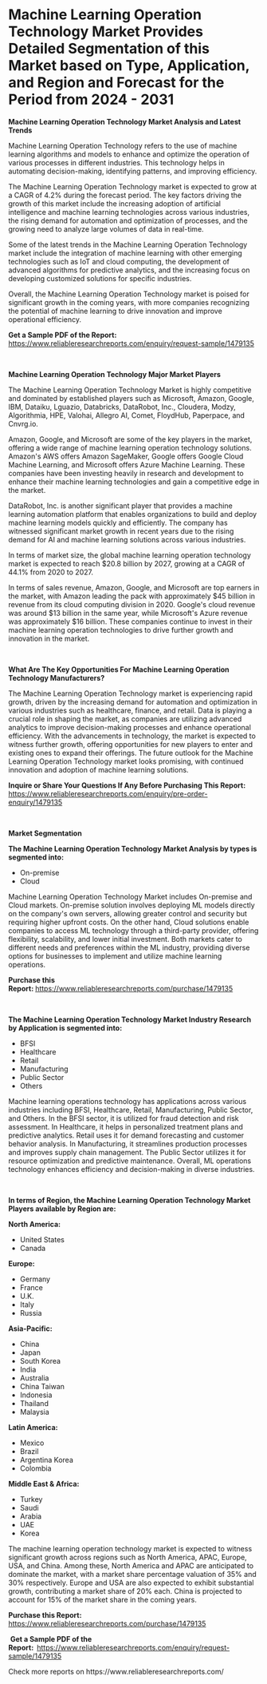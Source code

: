 <p><h1>Machine Learning Operation Technology Market Provides Detailed Segmentation of this Market based on Type, Application, and Region and Forecast for the Period from 2024 - 2031</h1></p><p><strong>Machine Learning Operation Technology Market Analysis and Latest Trends</strong></p>
<p><p>Machine Learning Operation Technology refers to the use of machine learning algorithms and models to enhance and optimize the operation of various processes in different industries. This technology helps in automating decision-making, identifying patterns, and improving efficiency.</p><p>The Machine Learning Operation Technology market is expected to grow at a CAGR of 4.2% during the forecast period. The key factors driving the growth of this market include the increasing adoption of artificial intelligence and machine learning technologies across various industries, the rising demand for automation and optimization of processes, and the growing need to analyze large volumes of data in real-time.</p><p>Some of the latest trends in the Machine Learning Operation Technology market include the integration of machine learning with other emerging technologies such as IoT and cloud computing, the development of advanced algorithms for predictive analytics, and the increasing focus on developing customized solutions for specific industries.</p><p>Overall, the Machine Learning Operation Technology market is poised for significant growth in the coming years, with more companies recognizing the potential of machine learning to drive innovation and improve operational efficiency.</p></p>
<p><strong>Get a Sample PDF of the Report:&nbsp;</strong> <a href="https://www.reliableresearchreports.com/enquiry/request-sample/1479135">https://www.reliableresearchreports.com/enquiry/request-sample/1479135</a></p>
<p>&nbsp;</p>
<p><strong>Machine Learning Operation Technology Major Market Players</strong></p>
<p><p>The Machine Learning Operation Technology Market is highly competitive and dominated by established players such as Microsoft, Amazon, Google, IBM, Dataiku, Lguazio, Databricks, DataRobot, Inc., Cloudera, Modzy, Algorithmia, HPE, Valohai, Allegro AI, Comet, FloydHub, Paperpace, and Cnvrg.io.</p><p>Amazon, Google, and Microsoft are some of the key players in the market, offering a wide range of machine learning operation technology solutions. Amazon's AWS offers Amazon SageMaker, Google offers Google Cloud Machine Learning, and Microsoft offers Azure Machine Learning. These companies have been investing heavily in research and development to enhance their machine learning technologies and gain a competitive edge in the market.</p><p>DataRobot, Inc. is another significant player that provides a machine learning automation platform that enables organizations to build and deploy machine learning models quickly and efficiently. The company has witnessed significant market growth in recent years due to the rising demand for AI and machine learning solutions across various industries.</p><p>In terms of market size, the global machine learning operation technology market is expected to reach $20.8 billion by 2027, growing at a CAGR of 44.1% from 2020 to 2027.</p><p>In terms of sales revenue, Amazon, Google, and Microsoft are top earners in the market, with Amazon leading the pack with approximately $45 billion in revenue from its cloud computing division in 2020. Google's cloud revenue was around $13 billion in the same year, while Microsoft's Azure revenue was approximately $16 billion. These companies continue to invest in their machine learning operation technologies to drive further growth and innovation in the market.</p></p>
<p>&nbsp;</p>
<p><strong>What Are The Key Opportunities For Machine Learning Operation Technology Manufacturers?</strong></p>
<p><p>The Machine Learning Operation Technology market is experiencing rapid growth, driven by the increasing demand for automation and optimization in various industries such as healthcare, finance, and retail. Data is playing a crucial role in shaping the market, as companies are utilizing advanced analytics to improve decision-making processes and enhance operational efficiency. With the advancements in technology, the market is expected to witness further growth, offering opportunities for new players to enter and existing ones to expand their offerings. The future outlook for the Machine Learning Operation Technology market looks promising, with continued innovation and adoption of machine learning solutions.</p></p>
<p><strong>Inquire or Share Your Questions If Any Before Purchasing This Report:</strong> <a href="https://www.reliableresearchreports.com/enquiry/pre-order-enquiry/1479135">https://www.reliableresearchreports.com/enquiry/pre-order-enquiry/1479135</a></p>
<p>&nbsp;</p>
<p><strong>Market Segmentation</strong></p>
<p><strong>The Machine Learning Operation Technology Market Analysis by types is segmented into:</strong></p>
<p><ul><li>On-premise</li><li>Cloud</li></ul></p>
<p><p>Machine Learning Operation Technology Market includes On-premise and Cloud markets. On-premise solution involves deploying ML models directly on the company's own servers, allowing greater control and security but requiring higher upfront costs. On the other hand, Cloud solutions enable companies to access ML technology through a third-party provider, offering flexibility, scalability, and lower initial investment. Both markets cater to different needs and preferences within the ML industry, providing diverse options for businesses to implement and utilize machine learning operations.</p></p>
<p><strong>Purchase this Report:&nbsp;</strong><a href="https://www.reliableresearchreports.com/purchase/1479135">https://www.reliableresearchreports.com/purchase/1479135</a></p>
<p>&nbsp;</p>
<p><strong>The Machine Learning Operation Technology Market Industry Research by Application is segmented into:</strong></p>
<p><ul><li>BFSI</li><li>Healthcare</li><li>Retail</li><li>Manufacturing</li><li>Public Sector</li><li>Others</li></ul></p>
<p><p>Machine learning operations technology has applications across various industries including BFSI, Healthcare, Retail, Manufacturing, Public Sector, and Others. In the BFSI sector, it is utilized for fraud detection and risk assessment. In Healthcare, it helps in personalized treatment plans and predictive analytics. Retail uses it for demand forecasting and customer behavior analysis. In Manufacturing, it streamlines production processes and improves supply chain management. The Public Sector utilizes it for resource optimization and predictive maintenance. Overall, ML operations technology enhances efficiency and decision-making in diverse industries.</p></p>
<p>&nbsp;</p>
<p><strong>In terms of Region, the Machine Learning Operation Technology Market Players available by Region are:</strong></p>
<p>
    <p> <strong> North America: </strong>
        <ul>
            <li>United States</li>
            <li>Canada</li>
        </ul>
        </p> 
    <p> <strong> Europe: </strong>
        <ul>
            <li>Germany</li>
            <li>France</li>
            <li>U.K.</li>
            <li>Italy</li>
            <li>Russia</li>
        </ul>
        </p> 
    <p> <strong> Asia-Pacific: </strong>
        <ul>
            <li>China</li>
            <li>Japan</li>
            <li>South Korea</li>
            <li>India</li>
            <li>Australia</li>
            <li>China Taiwan</li>
            <li>Indonesia</li>
            <li>Thailand</li>
            <li>Malaysia</li>
        </ul>
        </p> 
    <p> <strong> Latin America: </strong>
        <ul>
            <li>Mexico</li>
            <li>Brazil</li>
            <li>Argentina Korea</li>
            <li>Colombia</li>
        </ul>
        </p> 
    <p> <strong> Middle East & Africa: </strong>
        <ul>
            <li>Turkey</li>
            <li>Saudi</li>
            <li>Arabia</li>
            <li>UAE</li>
            <li>Korea</li>
        </ul>
    </p>
    </p>
<p><p>The machine learning operation technology market is expected to witness significant growth across regions such as North America, APAC, Europe, USA, and China. Among these, North America and APAC are anticipated to dominate the market, with a market share percentage valuation of 35% and 30% respectively. Europe and USA are also expected to exhibit substantial growth, contributing a market share of 20% each. China is projected to account for 15% of the market share in the coming years.</p></p>
<p><strong>Purchase this Report: </strong><a href="https://www.reliableresearchreports.com/purchase/1479135">https://www.reliableresearchreports.com/purchase/1479135</a></p>
<p>&nbsp;<strong>Get a Sample PDF of the Report:&nbsp;&nbsp;</strong><a href="https://www.reliableresearchreports.com/enquiry/request-sample/1479135">https://www.reliableresearchreports.com/enquiry/request-sample/1479135</a></p>
<p><strong></strong></p>
<p>Check more reports on https://www.reliableresearchreports.com/</p>